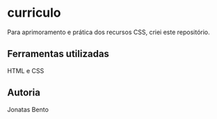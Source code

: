 # curriculo
Para aprimoramento e prática dos recursos CSS, criei este repositório.

## Ferramentas utilizadas
HTML e CSS

## Autoria
Jonatas Bento
